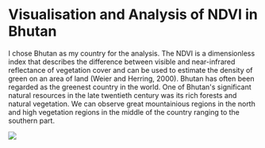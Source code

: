 # Visualisation and Analysis of NDVI in Bhutan

I chose Bhutan as my country for the analysis. The NDVI is a dimensionless index that describes the difference between visible and near-infrared reflectance of vegetation cover and can be used to estimate the density of green on an area of land (Weier and Herring, 2000). Bhutan has often been regarded as the greenest country in the world. One of Bhutan's significant natural resources in the late twentieth century was its rich forests and natural vegetation. We can observe great mountainious regions in the north and high vegetation regions in the middle of the country ranging to the southern part. 

<img src= "Assignment2-GIS/Bhutan.gif">
